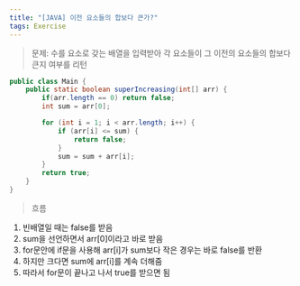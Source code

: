 ```yaml
---
title: "[JAVA] 이전 요소들의 합보다 큰가?"
tags: Exercise
---
```


>문제: 수를 요소로 갖는 배열을 입력받아 각 요소들이 그 이전의 요소들의 합보다 큰지 여부를 리턴

```java
public class Main {
    public static boolean superIncreasing(int[] arr) {
        if(arr.length == 0) return false;
        int sum = arr[0];

        for (int i = 1; i < arr.length; i++) {
            if (arr[i] <= sum) {
                return false;
            }
            sum = sum + arr[i];
        }
        return true;
    }
}
```

>흐름
1. 빈배열일 때는 false를 받음
2. sum을 선언하면서 arr[0]이라고 바로 받음
3. for문안에 if문을 사용해 arr[i]가 sum보다 작은 경우는 바로 false를 반환
4. 하지만 크다면 sum에 arr[i]를 계속 더해줌
5. 따라서 for문이 끝나고 나서 true를 받으면 됨
